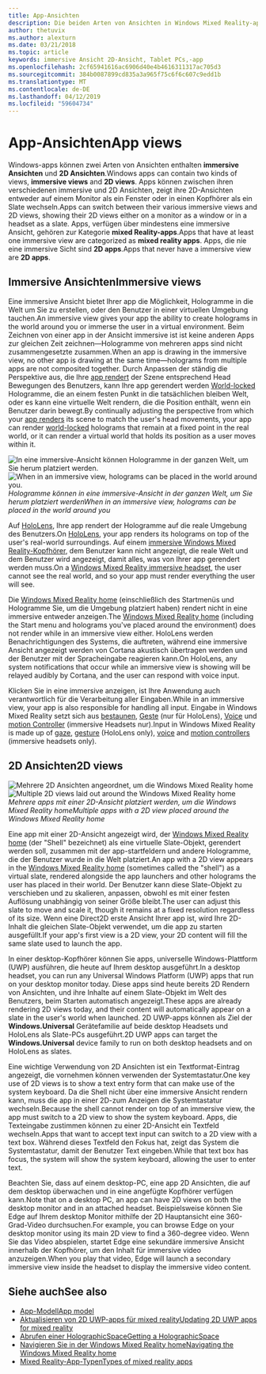 ```yaml
---
title: App-Ansichten
description: Die beiden Arten von Ansichten in Windows Mixed Reality-apps sind faszinierende und Direct2D-Ansichten.
author: thetuvix
ms.author: alexturn
ms.date: 03/21/2018
ms.topic: article
keywords: immersive Ansicht 2D-Ansicht, Tablet PCs,-app
ms.openlocfilehash: 2cf65941616ac6906d40e4b4616311317ac705d3
ms.sourcegitcommit: 384b0087899cd835a3a965f75c6f6c607c9edd1b
ms.translationtype: MT
ms.contentlocale: de-DE
ms.lasthandoff: 04/12/2019
ms.locfileid: "59604734"
---
```

# <a name="app-views"></a><span data-ttu-id="5a74d-104">App-Ansichten</span><span class="sxs-lookup"><span data-stu-id="5a74d-104">App views</span></span>

<span data-ttu-id="5a74d-105">Windows-apps können zwei Arten von Ansichten enthalten **immersive Ansichten** und **2D Ansichten**.</span><span class="sxs-lookup"><span data-stu-id="5a74d-105">Windows apps can contain two kinds of views, **immersive views** and **2D views**.</span></span> <span data-ttu-id="5a74d-106">Apps können zwischen ihren verschiedenen immersive und 2D Ansichten, zeigt ihre 2D-Ansichten entweder auf einem Monitor als ein Fenster oder in einen Kopfhörer als ein Slate wechseln.</span><span class="sxs-lookup"><span data-stu-id="5a74d-106">Apps can switch between their various immersive views and 2D views, showing their 2D views either on a monitor as a window or in a headset as a slate.</span></span> <span data-ttu-id="5a74d-107">Apps, verfügen über mindestens eine immersive Ansicht, gehören zur Kategorie **mixed Reality-apps**.</span><span class="sxs-lookup"><span data-stu-id="5a74d-107">Apps that have at least one immersive view are categorized as **mixed reality apps**.</span></span> <span data-ttu-id="5a74d-108">Apps, die nie eine immersive Sicht sind **2D apps**.</span><span class="sxs-lookup"><span data-stu-id="5a74d-108">Apps that never have a immersive view are **2D apps**.</span></span>

## <a name="immersive-views"></a><span data-ttu-id="5a74d-109">Immersive Ansichten</span><span class="sxs-lookup"><span data-stu-id="5a74d-109">Immersive views</span></span>

<span data-ttu-id="5a74d-110">Eine immersive Ansicht bietet Ihrer app die Möglichkeit, Hologramme in die Welt um Sie zu erstellen, oder den Benutzer in einer virtuellen Umgebung tauchen.</span><span class="sxs-lookup"><span data-stu-id="5a74d-110">An immersive view gives your app the ability to create holograms in the world around you or immerse the user in a virtual environment.</span></span> <span data-ttu-id="5a74d-111">Beim Zeichnen von einer app in der Ansicht immersive ist ist keine anderen Apps zur gleichen Zeit zeichnen&mdash;Hologramme von mehreren apps sind nicht zusammengesetzte zusammen.</span><span class="sxs-lookup"><span data-stu-id="5a74d-111">When an app is drawing in the immersive view, no other app is drawing at the same time&mdash;holograms from multiple apps are not composited together.</span></span> <span data-ttu-id="5a74d-112">Durch Anpassen der ständig die Perspektive aus, die Ihre [app rendert](rendering.md) der Szene entsprechend Head Bewegungen des Benutzers, kann Ihre app gerendert werden [World-locked](coordinate-systems.md) Hologramme, die an einem festen Punkt in die tatsächlichen bleiben Welt, oder es kann eine virtuelle Welt rendern, die die Position enthält, wenn ein Benutzer darin bewegt.</span><span class="sxs-lookup"><span data-stu-id="5a74d-112">By continually adjusting the perspective from which your [app renders](rendering.md) its scene to match the user's head movements, your app can render [world-locked](coordinate-systems.md) holograms that remain at a fixed point in the real world, or it can render a virtual world that holds its position as a user moves within it.</span></span>

<span data-ttu-id="5a74d-113">![In eine immersive-Ansicht können Hologramme in der ganzen Welt, um Sie herum platziert werden.](images/designoverview.jpg)</span><span class="sxs-lookup"><span data-stu-id="5a74d-113">![When in an immersive view, holograms can be placed in the world around you.](images/designoverview.jpg)</span></span><br>
<span data-ttu-id="5a74d-114">*Hologramme können in eine immersive-Ansicht in der ganzen Welt, um Sie herum platziert werden*</span><span class="sxs-lookup"><span data-stu-id="5a74d-114">*When in an immersive view, holograms can be placed in the world around you*</span></span>

<span data-ttu-id="5a74d-115">Auf [HoloLens](hololens-hardware-details.md), Ihre app rendert der Hologramme auf die reale Umgebung des Benutzers.</span><span class="sxs-lookup"><span data-stu-id="5a74d-115">On [HoloLens](hololens-hardware-details.md), your app renders its holograms on top of the user's real-world surroundings.</span></span> <span data-ttu-id="5a74d-116">Auf einem [immersive Windows Mixed Reality-Kopfhörer](immersive-headset-hardware-details.md), dem Benutzer kann nicht angezeigt, die reale Welt und dem Benutzer wird angezeigt, damit alles, was von Ihrer app gerendert werden muss.</span><span class="sxs-lookup"><span data-stu-id="5a74d-116">On a [Windows Mixed Reality immersive headset](immersive-headset-hardware-details.md), the user cannot see the real world, and so your app must render everything the user will see.</span></span>

<span data-ttu-id="5a74d-117">Die [Windows Mixed Reality home](navigating-the-windows-mixed-reality-home.md) (einschließlich des Startmenüs und Hologramme Sie, um die Umgebung platziert haben) rendert nicht in eine immersive entweder anzeigen.</span><span class="sxs-lookup"><span data-stu-id="5a74d-117">The [Windows Mixed Reality home](navigating-the-windows-mixed-reality-home.md) (including the Start menu and holograms you've placed around the environment) does not render while in an immersive view either.</span></span> <span data-ttu-id="5a74d-118">HoloLens werden Benachrichtigungen des Systems, die auftreten, während eine immersive Ansicht angezeigt werden von Cortana akustisch übertragen werden und der Benutzer mit der Spracheingabe reagieren kann.</span><span class="sxs-lookup"><span data-stu-id="5a74d-118">On HoloLens, any system notifications that occur while an immersive view is showing will be relayed audibly by Cortana, and the user can respond with voice input.</span></span>

<span data-ttu-id="5a74d-119">Klicken Sie in eine immersive anzeigen, ist Ihre Anwendung auch verantwortlich für die Verarbeitung aller Eingaben.</span><span class="sxs-lookup"><span data-stu-id="5a74d-119">While in an immersive view, your app is also responsible for handling all input.</span></span> <span data-ttu-id="5a74d-120">Eingabe in Windows Mixed Reality setzt sich aus [bestaunen](gaze.md), [Geste](gestures.md) (nur für HoloLens), [Voice](voice-input.md) und [motion Controller](motion-controllers.md) (immersive Headsets nur).</span><span class="sxs-lookup"><span data-stu-id="5a74d-120">Input in Windows Mixed Reality is made up of [gaze](gaze.md), [gesture](gestures.md) (HoloLens only), [voice](voice-input.md) and [motion controllers](motion-controllers.md) (immersive headsets only).</span></span>

## <a name="2d-views"></a><span data-ttu-id="5a74d-121">2D Ansichten</span><span class="sxs-lookup"><span data-stu-id="5a74d-121">2D views</span></span>

<span data-ttu-id="5a74d-122">![Mehrere 2D Ansichten angeordnet, um die Windows Mixed Reality home](images/teleportation-640px.png)</span><span class="sxs-lookup"><span data-stu-id="5a74d-122">![Multiple 2D views laid out around the Windows Mixed Reality home](images/teleportation-640px.png)</span></span><br>
<span data-ttu-id="5a74d-123">*Mehrere apps mit einer 2D-Ansicht platziert werden, um die Windows Mixed Reality home*</span><span class="sxs-lookup"><span data-stu-id="5a74d-123">*Multiple apps with a 2D view placed around the Windows Mixed Reality home*</span></span>

<span data-ttu-id="5a74d-124">Eine app mit einer 2D-Ansicht angezeigt wird, der [Windows Mixed Reality home](navigating-the-windows-mixed-reality-home.md) (der "Shell" bezeichnet) als eine virtuelle Slate-Objekt, gerendert werden soll, zusammen mit der app-startfeldern und andere Hologramme, die der Benutzer wurde in die Welt platziert.</span><span class="sxs-lookup"><span data-stu-id="5a74d-124">An app with a 2D view appears in the [Windows Mixed Reality home](navigating-the-windows-mixed-reality-home.md) (sometimes called the "shell") as a virtual slate, rendered alongside the app launchers and other holograms the user has placed in their world.</span></span> <span data-ttu-id="5a74d-125">Der Benutzer kann diese Slate-Objekt zu verschieben und zu skalieren, anpassen, obwohl es mit einer festen Auflösung unabhängig von seiner Größe bleibt.</span><span class="sxs-lookup"><span data-stu-id="5a74d-125">The user can adjust this slate to move and scale it, though it remains at a fixed resolution regardless of its size.</span></span> <span data-ttu-id="5a74d-126">Wenn eine Direct2D erste Ansicht Ihrer app ist, wird Ihre 2D-Inhalt die gleichen Slate-Objekt verwendet, um die app zu starten ausgefüllt.</span><span class="sxs-lookup"><span data-stu-id="5a74d-126">If your app's first view is a 2D view, your 2D content will fill the same slate used to launch the app.</span></span>

<span data-ttu-id="5a74d-127">In einer desktop-Kopfhörer können Sie apps, universelle Windows-Plattform (UWP) ausführen, die heute auf Ihrem desktop ausgeführt.</span><span class="sxs-lookup"><span data-stu-id="5a74d-127">In a desktop headset, you can run any Universal Windows Platform (UWP) apps that run on your desktop monitor today.</span></span> <span data-ttu-id="5a74d-128">Diese apps sind heute bereits 2D Rendern von Ansichten, und ihre Inhalte auf einem Slate-Objekt im Welt des Benutzers, beim Starten automatisch angezeigt.</span><span class="sxs-lookup"><span data-stu-id="5a74d-128">These apps are already rendering 2D views today, and their content will automatically appear on a slate in the user's world when launched.</span></span> <span data-ttu-id="5a74d-129">2D UWP-apps können als Ziel der **Windows.Universal** Gerätefamilie auf beide desktop Headsets und HoloLens als Slate-PCs ausgeführt.</span><span class="sxs-lookup"><span data-stu-id="5a74d-129">2D UWP apps can target the **Windows.Universal** device family to run on both desktop headsets and on HoloLens as slates.</span></span>

<span data-ttu-id="5a74d-130">Eine wichtige Verwendung von 2D Ansichten ist ein Textformat-Eintrag angezeigt, die vornehmen können verwenden der Systemtastatur.</span><span class="sxs-lookup"><span data-stu-id="5a74d-130">One key use of 2D views is to show a text entry form that can make use of the system keyboard.</span></span> <span data-ttu-id="5a74d-131">Da die Shell nicht über eine immersive Ansicht rendern kann, muss die app in einer 2D-zum Anzeigen die Systemtastatur wechseln.</span><span class="sxs-lookup"><span data-stu-id="5a74d-131">Because the shell cannot render on top of an immersive view, the app must switch to a 2D view to show the system keyboard.</span></span> <span data-ttu-id="5a74d-132">Apps, die Texteingabe zustimmen können zu einer 2D-Ansicht ein Textfeld wechseln.</span><span class="sxs-lookup"><span data-stu-id="5a74d-132">Apps that want to accept text input can switch to a 2D view with a text box.</span></span> <span data-ttu-id="5a74d-133">Während dieses Textfeld den Fokus hat, zeigt das System die Systemtastatur, damit der Benutzer Text eingeben.</span><span class="sxs-lookup"><span data-stu-id="5a74d-133">While that text box has focus, the system will show the system keyboard, allowing the user to enter text.</span></span>

<span data-ttu-id="5a74d-134">Beachten Sie, dass auf einem desktop-PC, eine app 2D Ansichten, die auf dem desktop überwachen und in eine angefügte Kopfhörer verfügen kann.</span><span class="sxs-lookup"><span data-stu-id="5a74d-134">Note that on a desktop PC, an app can have 2D views on both the desktop monitor and in an attached headset.</span></span> <span data-ttu-id="5a74d-135">Beispielsweise können Sie Edge auf Ihrem desktop Monitor mithilfe der 2D Hauptansicht eine 360-Grad-Video durchsuchen.</span><span class="sxs-lookup"><span data-stu-id="5a74d-135">For example, you can browse Edge on your desktop monitor using its main 2D view to find a 360-degree video.</span></span> <span data-ttu-id="5a74d-136">Wenn Sie das Video abspielen, startet Edge eine sekundäre immersive Ansicht innerhalb der Kopfhörer, um den Inhalt für immersive video anzuzeigen.</span><span class="sxs-lookup"><span data-stu-id="5a74d-136">When you play that video, Edge will launch a secondary immersive view inside the headset to display the immersive video content.</span></span>

## <a name="see-also"></a><span data-ttu-id="5a74d-137">Siehe auch</span><span class="sxs-lookup"><span data-stu-id="5a74d-137">See also</span></span>

* [<span data-ttu-id="5a74d-138">App-Modell</span><span class="sxs-lookup"><span data-stu-id="5a74d-138">App model</span></span>](app-model.md)
* [<span data-ttu-id="5a74d-139">Aktualisieren von 2D UWP-apps für mixed reality</span><span class="sxs-lookup"><span data-stu-id="5a74d-139">Updating 2D UWP apps for mixed reality</span></span>](building-2d-apps.md)
* [<span data-ttu-id="5a74d-140">Abrufen einer HolographicSpace</span><span class="sxs-lookup"><span data-stu-id="5a74d-140">Getting a HolographicSpace</span></span>](getting-a-holographicspace.md)
* [<span data-ttu-id="5a74d-141">Navigieren Sie in der Windows Mixed Reality home</span><span class="sxs-lookup"><span data-stu-id="5a74d-141">Navigating the Windows Mixed Reality home</span></span>](navigating-the-windows-mixed-reality-home.md)
* [<span data-ttu-id="5a74d-142">Mixed Reality-App-Typen</span><span class="sxs-lookup"><span data-stu-id="5a74d-142">Types of mixed reality apps</span></span>](types-of-mixed-reality-apps.md)
